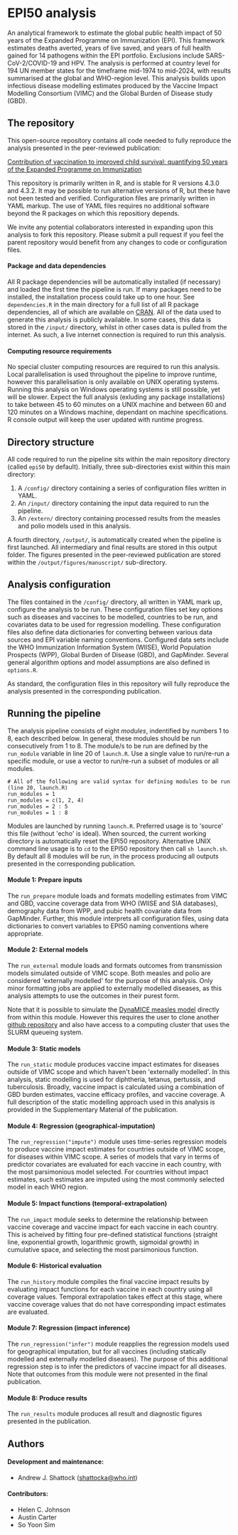 # EPI50 analysis

An analytical framework to estimate the global public health impact of 50 years of the Expanded Programme on Immunization (EPI). This framework estimates deaths averted, years of live saved, and years of full health gained for 14 pathogens within the EPI portfolio. Exclusions include SARS-CoV-2/COVID-19 and HPV. The analysis is performed at country level for 194 UN member states for the timeframe mid-1974 to mid-2024, with results summarised at the global and WHO-region level. This analysis builds upon infectious disease modelling estimates produced by the Vaccine Impact Modelling Consortium (VIMC) and the Global Burden of Disease study (GBD).

## The repository

This open-source repository contains all code needed to fully reproduce the analysis presented in the peer-reviewed publication:

[Contribution of vaccination to improved child survival: quantifying 50 years of the Expanded Programme on Immunization](https://www.sciencedirect.com/science/article/pii/S1755436521000785)

This repository is primarily written in R, and is stable for R versions 4.3.0 and 4.3.2. It may be possible to run alternative versions of R, but these have not been tested and verified. Configuration files are primarily written in YAML markup. The use of YAML files requires no additional software beyond the R packages on which this repositiory depends.

We invite any potential collaborators interested in expanding upon this analysis to fork this repository. Please submit a pull request if you feel the parent repository would benefit from any changes to code or configuration files.

#### Package and data dependencies

All R package dependencies will be automatically installed (if necessary) and loaded the first time the pipeline is run. If many packages need to be installed, the installation process could take up to one hour. See `dependencies.R` in the main directory for a full list of all R package dependencies, all of which are available on [CRAN](https://cran.r-project.org/). All of the data used to generate this analysis is publicly available. In some cases, this data is stored in the `/input/` directory, whilst in other cases data is pulled from the internet. As such, a live internet connection is required to run this analysis.

#### Computing resource requirements

No special cluster computing resources are required to run this analysis. Local parallelisation is used throughout the pipeline to improve runtime, however this parallelisation is only available on UNIX operating systems. Running this analysis on Windows operating systems is still possible, yet will be slower. Expect the full analysis (exluding any package installations) to take between 45 to 60 minutes on a UNIX machine and between 60 and 120 minutes on a Windows machine, dependant on machine specifications. R console output will keep the user updated with runtime progress.

## Directory structure

All code required to run the pipeline sits within the main repository directory (called `epi50` by default). Initially, three sub-directories exist within this main directory:

 1. A `/config/` directory containing a series of configuration files written in YAML.
 2. An `/input/` directory containing the input data required to run the pipeline.
 3. An `/extern/` directory containing processed results from the measles and polio models used in this analysis.

A fourth directory, `/output/`, is automatically created when the pipeline is first launched. All intermediary and final results are stored in this output folder. The figures presented in the peer-reviewed publication are stored within the `/output/figures/manuscript/` sub-directory. 

## Analysis configuration

The files contained in the `/config/` directory, all written in YAML mark up, configure the analysis to be run. These configuration files set key options such as diseases and vaccines to be modelled, countries to be run, and covariates data to be used for regression modelling. These configuration files also define data dictionaries for converting between various data sources and EPI variable naming conventions. Configured data sets include the WHO Immunization Information System (WIISE), World Population Prospects (WPP), Global Burden of Disease (GBD), and GapMinder. Several general algorithm options and model assumptions are also defined in `options.R`.

As standard, the configuration files in this repository will fully reproduce the analysis presented in the corresponding publication.

## Running the pipeline

The analysis pipeline consists of eight *modules*, indentified by numbers 1 to 8, each described below. In general, these modules should be run consecutively from 1 to 8. The module/s to be run are defined by the `run_module` variable in line 20 of `launch.R`. Use a single value to run/re-run a specific module, or use a vector to run/re-run a subset of modules or all modules. 

```{r}
# All of the following are valid syntax for defining modules to be run (line 20, launch.R)
run_modules = 1
run_modules = c(1, 2, 4)
run_modules = 2 : 5
run_modules = 1 : 8
```

Modules are launched by running `launch.R`. Preferred usage is to 'source' this file (without 'echo' is ideal). When sourced, the current working directory is automatically reset the EPI50 repository. Alternative UNIX command line usage is to `cd` to the EPI50 repository then call `sh launch.sh`. By default all 8 modules will be run, in the process producing all outputs presented in the corresponding publication.

#### Module 1: Prepare inputs
The `run_prepare` module loads and formats modelling estimates from VIMC and GBD, vaccine coverage data from WHO (WIISE and SIA databases), demography data from WPP, and pubic health covariate data from GapMinder. Further, this module interprets all configuration files, using data dictionaries to convert variables to EPI50 naming conventions where appropriate.

#### Module 2: External models
The `run_external` module loads and formats outcomes from transmission models simulated outside of VIMC scope. Both measles and polio are considered 'externally modelled' for the purpose of this analysis. Only minor formatting jobs are applied to externally modelled diseases, as this analysis attempts to use the outcomes in their purest form.

Note that it is possible to simulate the [DynaMICE measles model](https://pubmed.ncbi.nlm.nih.gov/37474227/) directly from within this module. However this requires the user to clone another [github repository](https://github.com/ashattock/dynamice) and also have access to a computing cluster that uses the SLURM queueing system. 

#### Module 3: Static models
The `run_static` module produces vaccine impact estimates for diseases outside of VIMC scope and which haven't been 'externally modelled'. In this analysis, static modelling is used for diphtheria, tetanus, pertussis, and tuberculosis. Broadly, vaccine impact is calculated using a combination of GBD burden estimates, vaccine efficacy profiles, and vaccine coverage. A full description of the static modelling approach used in this analysis is provided in the Supplementary Material of the publication. 

#### Module 4: Regression (geographical-imputation)
The `run_regression("impute")` module uses time-series regression models to produce vaccine impact estimates for countries outside of VIMC scope, for diseases within VIMC scope. A series of models that vary in terms of predictor covariates are evaluated for each vaccine in each country, with the most parsimonious model selected. For countries without impact estimates, such estimates are imputed using the most commonly selected model in each WHO region.

#### Module 5: Impact functions (temporal-extrapolation)
The `run_impact` module seeks to determine the relationship between vaccine coverage and vaccine impact for each vaccine in each country. This is acheived by fitting four pre-defined statistical functions (straight line, exponential growth, logarithmic growth, sigmoidal growth) in cumulative space, and selecting the most parsimonious function.

#### Module 6: Historical evaluation
The `run_history` module compiles the final vaccine impact results by evaluating impact functions for each vaccine in each country using all coverage values. Temporal extrapolation takes effect at this stage, where vaccine coverage values that do not have corresponding impact estimates are evaluated.

#### Module 7: Regression (impact inference)
The `run_regression("infer")` module reapplies the regression models used for geographical imputation, but for all vaccines (including statically modelled and externally modelled diseases). The purpose of this additional regression step is to infer the predictors of vaccine impact for all diseases. Note that outcomes from this module were not presented in the final publication.

#### Module 8: Produce results
The `run_results` module produces all result and diagnostic figures presented in the publication.

## Authors

#### Development and maintenance:
* Andrew J. Shattock (shattocka@who.int)

#### Contributors:
* Helen C. Johnson
* Austin Carter
* So Yoon Sim
